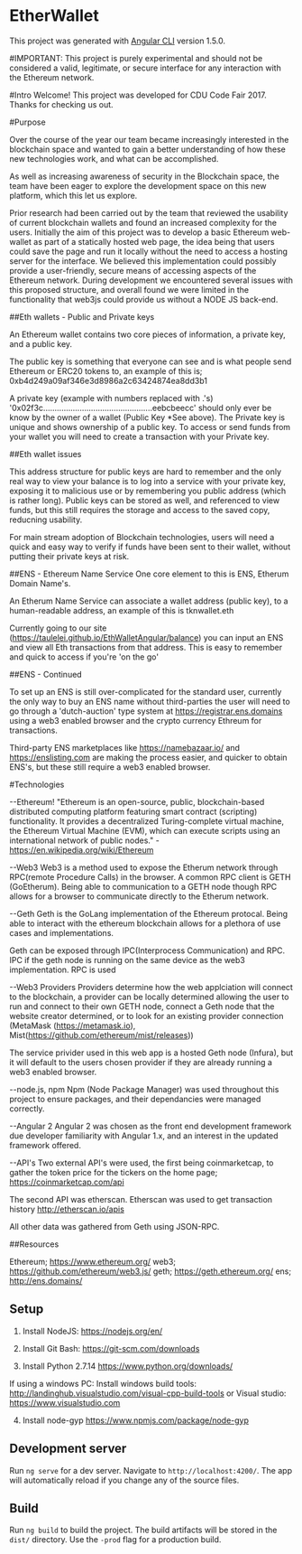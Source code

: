 # EtherWallet

This project was generated with [Angular CLI](https://github.com/angular/angular-cli) version 1.5.0.

#IMPORTANT: This project is purely experimental and should not be considered a valid, legitimate, or secure interface for any interaction with the Ethereum network. 

#Intro
Welcome! This project was developed for CDU Code Fair 2017. Thanks for checking us out.

#Purpose

Over the course of the year our team became increasingly interested in the blockchain space and wanted to gain a better understanding of how these new technologies work, and what can be accomplished.

As well as increasing awareness of security in the Blockchain space, the team have been eager to explore the development space on this new platform, which this let us explore. 

Prior research had been carried out by the team that reviewed the usability of current blockchain wallets and found an increased complexity for the users. 
Initially the aim of this project was to develop a basic Ethereum web-wallet as part of a statically hosted web page, the idea being that users could save the page and run it locally without the need to access a hosting server for the interface. We believed this implementation could possibly provide a user-friendly, secure means of accessing aspects of the Ethereum network. 
During development we encountered several issues with this proposed structure, and overall found we were limited in the functionality that web3js could provide us without a NODE JS back-end. 

##Eth wallets - Public and Private keys

An Ethereum wallet contains two core pieces of information, a private key, and a public key. 

The public key is something that everyone can see and is what people send Ethereum or ERC20 tokens to, an example of this is; 0xb4d249a09af346e3d8986a2c63424874ea8dd3b1	

A private key (example with numbers replaced with .'s) '0x02f3c................................................eebcbeecc' should only ever be know by the owner of a wallet (Public Key *See above). The Private key is unique and shows ownership of a public key. To access or send funds from your wallet you will need to create a transaction with your Private key.

##Eth wallet issues

This address structure for public keys are hard to remember and the only real way to view your balance is to log into a service with your private key, exposing it to malicious use or by remembering you public address (which is rather long). Public keys can be stored as well, and referenced to view funds, but this still requires the storage and access to the saved copy, reducning usability.

For main stream adoption of Blockchain technologies, users will need a quick and easy way to verify if funds have been sent to their wallet, without putting their private keys at risk.

##ENS - Ethereum Name Service
One core element to this is ENS, Etherum Domain Name's. 

An Etherum Name Service can associate a wallet address (public key), to a human-readable address, an example of this is tknwallet.eth

Currently going to our site (https://taulelei.github.io/EthWalletAngular/balance)
you can input an ENS and view all Eth transactions from that address. This is easy to remember and quick to access if you're 'on the go'

##ENS - Continued

To set up an ENS is still over-complicated for the standard user, currently the only way to buy an ENS name without third-parties the user will need to go through a 'dutch-auction' type system at https://registrar.ens.domains using a web3 enabled browser and the crypto currency Ethreum for transactions.

Third-party ENS marketplaces like https://namebazaar.io/ and https://enslisting.com are making the process easier, and quicker to obtain ENS's, but these still require a web3 enabled browser.


#Technologies

--Ethereum!
"Ethereum is an open-source, public, blockchain-based distributed computing platform featuring smart contract (scripting) functionality. It provides a decentralized Turing-complete virtual machine, the Ethereum Virtual Machine (EVM), which can execute scripts using an international network of public nodes." -https://en.wikipedia.org/wiki/Ethereum

--Web3
Web3 is a method used to expose the Etherum network through RPC(remote Procedure Calls) in the browser. A common RPC client is GETH (GoEtherum). Being able to communication to a GETH node though RPC allows for a browser to communicate directly to the Etherum network. 

--Geth
Geth is the GoLang implementation of the Ethereum protocal. Being able to interact with the ethereum blockchain allows for a plethora of use cases and implementations. 

Geth can be exposed through IPC(Interprocess Communication) and RPC. IPC if the geth node is running on the same device as the web3 implementation. RPC is used  

--Web3 Providers
Providers determine how the web applciation will connect to the blockchain, a provider can be locally determined allowing the user to run and connect to their own GETH node, connect a Geth node that the website creator determined, or to look for an existing provider connection (MetaMask (https://metamask.io), Mist(https://github.com/ethereum/mist/releases))

The service privider used in this web app is a hosted Geth node (Infura), but it will default to the users chosen provider if they are already running a web3 enabled browser. 

--node.js, npm
Npm (Node Package Manager) was used throughout this project to ensure packages, and their dependancies were managed correctly.

--Angular 2
Angular 2 was chosen as the front end development framework due developer familiarity with Angular 1.x, and an interest in the updated framework offered.

--API's
Two external API's were used, the first being coinmarketcap, to gather the token price for the tickers on the home page; https://coinmarketcap.com/api

The second API was etherscan. Etherscan was used to get transaction history
http://etherscan.io/apis

All other data was gathered from Geth using JSON-RPC.


##Resources

Ethereum; https://www.ethereum.org/
web3; https://github.com/ethereum/web3.js/
geth; https://geth.ethereum.org/
ens; http://ens.domains/


## Setup

1) Install NodeJS: https://nodejs.org/en/

2) Install Git Bash: https://git-scm.com/downloads

3)  Install Python 2.7.14 https://www.python.org/downloads/

If using a windows PC: Install windows build tools: http://landinghub.visualstudio.com/visual-cpp-build-tools or Visual studio: https://www.visualstudio.com

4) Install node-gyp https://www.npmjs.com/package/node-gyp 

## Development server

Run `ng serve` for a dev server. Navigate to `http://localhost:4200/`. The app will automatically reload if you change any of the source files.


## Build

Run `ng build` to build the project. The build artifacts will be stored in the `dist/` directory. Use the `-prod` flag for a production build.

